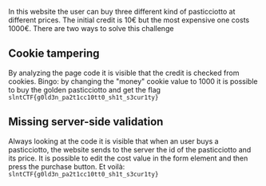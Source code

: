 In this website the user can buy three different kind of pasticciotto at different prices. The initial credit is 10€ but the most expensive one costs 1000€.
There are two ways to solve this challenge

## Cookie tampering

By analyzing the page code it is visible that the credit is checked from cookies.
Bingo: by changing the "money" cookie value to 1000 it is possible to buy the golden pasticciotto and get the flag `slntCTF{g0ld3n_pa2t1cc10tt0_sh1t_s3cur1ty}`

## Missing server-side validation

Always looking at the code it is visible that when an user buys a pasticciotto, the website sends to the server the id of the pasticciotto and its price.
It is possible to edit the cost value in the form element and then press the purchase button.
Et voilà: `slntCTF{g0ld3n_pa2t1cc10tt0_sh1t_s3cur1ty}`